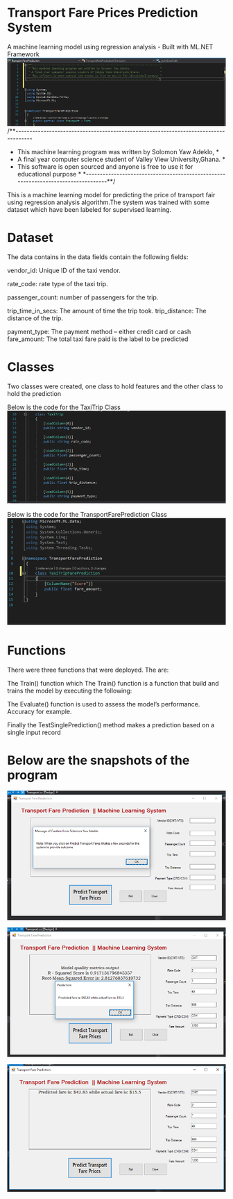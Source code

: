 # Transport Fare Prices Prediction System
 A machine learning model using regression analysis - Built with ML.NET Framework
 ![alt text](OS.PNG "Description goes here")
 /**------------------------------------------------------------------------------------
 * This machine learning program was written by Solomon Yaw Adeklo,                   *
 * A final year computer science student of Valley View University,Ghana.             * 
 * This software is open sourced and anyone is free to use it for educational purpose * 
 *----------------------------------------------------------------------------------**/
 
 This is a machine learning model for predicting the price of transport fair using regression analysis algorithm.The system was trained with some dataset which have been labeled for supervised learning.  
 
# Dataset
The data contains in the data fields contain the following fields:

  vendor_id: Unique ID of the taxi vendor.
  
  rate_code: rate type of the taxi trip.
  
passenger_count: number of passengers for the trip.

trip_time_in_secs: The amount of time the trip took.
trip_distance: The distance of the trip.

payment_type: The payment method  – either credit card or cash
fare_amount: The total taxi fare paid is the label to be predicted

# Classes
Two classes were created, one class to hold features and the other class to hold the prediction

Below is the code for the TaxiTrip Class
![alt text](TaxiTripClass.PNG "Description goes here")

Below is the code for the TransportFarePrediction Class
![alt text](TransportFarePredictionClass.PNG "Description goes here")

# Functions
There were three functions that were deployed. The are:

The Train() function which The Train() function is a function that build and trains the model by executing the following:

The Evaluate() function is used to assess the model’s performance. Accuracy for  example.

Finally the TestSinglePrediction() method makes a prediction based on a single input record


# Below are the snapshots of the program
![alt text](snapshots.PNG "Description goes here")

![alt text](snapshots1.PNG "Description goes here")

![alt text](snapshots2.PNG "Description goes here")
